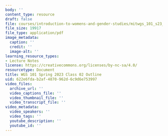 ```yaml
---
body: ''
content_type: resource
draft: false
file: courses/introduction-to-womens-and-gender-studies/mitwgs_101_s23_session2outline.pdf
file_size: 19917
file_type: application/pdf
image_metadata:
  caption: ''
  credit: ''
  image-alt: ''
learning_resource_types:
- Lecture Notes
license: https://creativecommons.org/licenses/by-nc-sa/4.0/
resourcetype: Document
title: WGS 101 Spring 2023 Class 02 Outline
uid: 622e6fda-b2af-4870-962d-6c9d6e753997
video_files:
  archive_url: ''
  video_captions_file: ''
  video_thumbnail_file: ''
  video_transcript_file: ''
video_metadata:
  video_speakers: ''
  video_tags: ''
  youtube_description: ''
  youtube_id: ''
---
```

